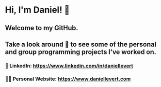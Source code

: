 # Hi, I'm Daniel! 👋
## Welcome to my GitHub.
## Take a look around 👀 to see some of the personal and group programming projects I've worked on.
### 🔗 LinkedIn: https://www.linkedin.com/in/daniellevert
### 👨‍💻 Personal Website: https://www.daniellevert.com
